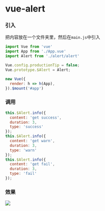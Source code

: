 # vue-alert
### 引入
把内容放在一个文件夹里，然后在<code>main.js</code>中引入
```javascript
import Vue from 'vue'
import App from './App.vue'
import Alert from './alert/alert'

Vue.config.productionTip = false;
Vue.prototype.$Alert = Alert;

new Vue({
  render: h => h(App),
}).$mount('#app')

```
### 调用
```javascript
this.$Alert.info({
  content: 'get success',
  duration: 3,
  type: 'success'
});
this.$Alert.info({
  content: 'get warn',
  duration: 3,
  type: 'warn'
});
this.$Alert.info({
  content: 'get fail',
  duration: 3,
  type: 'fail'
});

```
### 效果
![](http://129.204.88.180/wp-content/uploads/2019/03/localhost_8080_-1.png)
